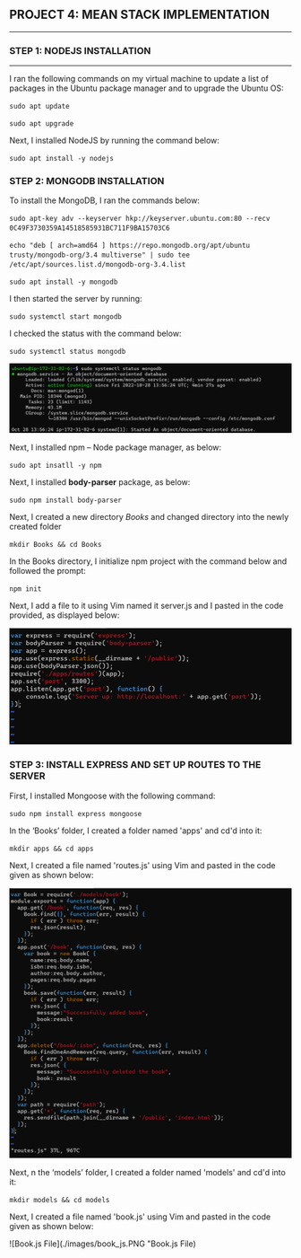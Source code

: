 ## PROJECT 4: MEAN STACK IMPLEMENTATION

___
### **STEP 1: NODEJS INSTALLATION**
___


I ran the following commands on my virtual machine to update a list of packages in the Ubuntu package manager and to upgrade the Ubuntu OS:

`sudo apt update`

`sudo apt upgrade`


Next, I installed NodeJS by running the command below:

`sudo apt install -y nodejs`



### **STEP 2: MONGODB INSTALLATION**

To install the MongoDB, I ran the commands below:

`sudo apt-key adv --keyserver hkp://keyserver.ubuntu.com:80 --recv 0C49F3730359A14518585931BC711F9BA15703C6`


`echo "deb [ arch=amd64 ] https://repo.mongodb.org/apt/ubuntu trusty/mongodb-org/3.4 multiverse" | sudo tee /etc/apt/sources.list.d/mongodb-org-3.4.list`


`sudo apt install -y mongodb`


I then started the server by running:


`sudo systemctl start mongodb`


I checked the status with the command below:

`sudo systemctl status mongodb`

![MongoDB Status](./images/mongodb_running.PNG "MongoDB Status")



Next, I installed npm – Node package manager, as below:

`sudo apt insatll -y npm`


Next, I installed **body-parser** package, as below:

`sudo npm install body-parser`

Next, I created a new directory *Books* and changed directory into the newly created folder

`mkdir Books && cd Books`

In the Books directory, I initialize npm project with the command below and followed the prompt:

`npm init`

Next, I add a file to it using Vim named it server.js and I pasted in the code provided, as displayed below:

![](./images/server_js.PNG)




### STEP 3: INSTALL EXPRESS AND SET UP ROUTES TO THE SERVER

First, I installed Mongoose with the following command:

`sudo npm install express mongoose`


In the ‘Books’ folder, I created a folder named 'apps' and cd'd into it:

`mkdir apps && cd apps`

Next, I created a file named 'routes.js' using Vim and pasted in the code given as shown below:

![Routes.js File](./images/routes_js.PNG "Routes.js File")


Next, n the ‘models’ folder, I created a folder named 'models' and cd'd into it:

`mkdir models && cd models`

Next, I created a file named 'book.js' using Vim and pasted in the code given as shown below:

![Book.js File](./images/book_js.PNG "Book.js File)